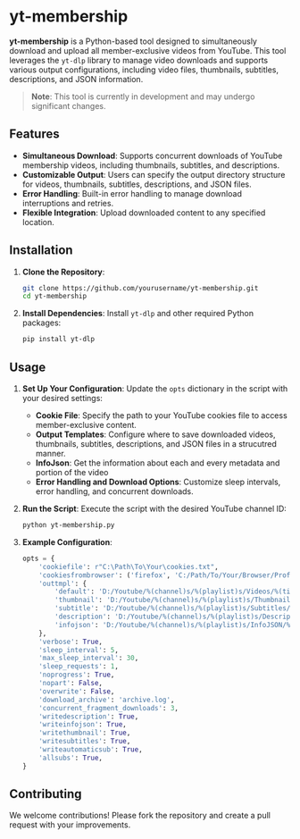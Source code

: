 # yt-membership

**yt-membership** is a Python-based tool designed to simultaneously download and upload all member-exclusive videos from YouTube. This tool leverages the `yt-dlp` library to manage video downloads and supports various output configurations, including video files, thumbnails, subtitles, descriptions, and JSON information.

> **Note**: This tool is currently in development and may undergo significant changes.

## Features

- **Simultaneous Download**: Supports concurrent downloads of YouTube membership videos, including thumbnails, subtitles, and descriptions.
- **Customizable Output**: Users can specify the output directory structure for videos, thumbnails, subtitles, descriptions, and JSON files.
- **Error Handling**: Built-in error handling to manage download interruptions and retries.
- **Flexible Integration**: Upload downloaded content to any specified location.

## Installation

1. **Clone the Repository**:
   ```bash
   git clone https://github.com/yourusername/yt-membership.git
   cd yt-membership
   ```

2. **Install Dependencies**:
   Install `yt-dlp` and other required Python packages:
   ```bash
   pip install yt-dlp
   ```

## Usage

1. **Set Up Your Configuration**:
   Update the `opts` dictionary in the script with your desired settings:
   - **Cookie File**: Specify the path to your YouTube cookies file to access member-exclusive content.
   - **Output Templates**: Configure where to save downloaded videos, thumbnails, subtitles, descriptions, and JSON files in a strucutred manner.
   - **InfoJson**: Get the information about each and every metadata and portion of the video
   - **Error Handling and Download Options**: Customize sleep intervals, error handling, and concurrent downloads.

2. **Run the Script**:
   Execute the script with the desired YouTube channel ID:
   ```bash
   python yt-membership.py
   ```

3. **Example Configuration**:
   ```python
   opts = {
       'cookiefile': r"C:\Path\To\Your\cookies.txt",
       'cookiesfrombrowser': ('firefox', 'C:/Path/To/Your/Browser/Profile'),
       'outtmpl': {
           'default': 'D:/Youtube/%(channel)s/%(playlist)s/Videos/%(title)s.%(ext)s',
           'thumbnail': 'D:/Youtube/%(channel)s/%(playlist)s/Thumbnails/%(title)s.%(ext)s',
           'subtitle': 'D:/Youtube/%(channel)s/%(playlist)s/Subtitles/%(title)s.%(ext)s',
           'description': 'D:/Youtube/%(channel)s/%(playlist)s/Description/%(title)s.%(ext)s',
           'infojson': 'D:/Youtube/%(channel)s/%(playlist)s/InfoJSON/%(title)s.%(ext)s',
       },
       'verbose': True,
       'sleep_interval': 5,
       'max_sleep_interval': 30,
       'sleep_requests': 1,
       'noprogress': True,
       'nopart': False,
       'overwrite': False,
       'download_archive': 'archive.log',
       'concurrent_fragment_downloads': 3,
       'writedescription': True,
       'writeinfojson': True,
       'writethumbnail': True,
       'writesubtitles': True,
       'writeautomaticsub': True,
       'allsubs': True,
   }
   ```

## Contributing

We welcome contributions! Please fork the repository and create a pull request with your improvements.




